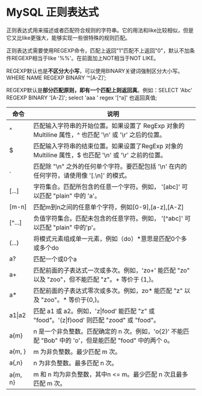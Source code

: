 # MySQL 正则表达式

 正则表达式用来描述或者匹配符合规则的字符串。它的用法和like比较相似，但是它又比like更强大，能够实现一些很特殊的规则匹配。

正则表达式需要使用REGEXP命令，匹配上返回"1"匹配不上返回"0"，默认不加条件REGEXP相当于like '%%'。在前面加上NOT相当于NOT LIKE。

REGEXP默认也是**不区分大小写**，可以使用BINARY关键词强制区分大小写。WHERE NAME REGEXP BINARY ‘^[A-Z]’;

REGEXP默认是**部分匹配原则，即有一个匹配上则返回真**。例如：SELECT  'Abc' REGEXP BINARY '[A-Z]';  select 'aaa ' regex '[\^a]' 也返回真值;  

| 命令    | 说明                                                         |
| ------- | ------------------------------------------------------------ |
| ^       | 匹配输入字符串的开始位置。如果设置了 RegExp 对象的 Multiline 属性，^ 也匹配 '\n' 或 '\r' 之后的位置。 |
| $       | 匹配输入字符串的结束位置。如果设置了RegExp 对象的 Multiline 属性，$ 也匹配 '\n' 或 '\r' 之前的位置。 |
| .       | 匹配除 "\n" 之外的任何单个字符。要匹配包括 '\n' 在内的任何字符，请使用像 '[.\n]' 的模式。 |
| [...]   | 字符集合。匹配所包含的任意一个字符。例如， '[abc]' 可以匹配 "plain" 中的 'a'。 |
| [m-n]   | 匹配m到n之间的任意单个字符，例如[0-9],[a-z],[A-Z]            |
| [^...]  | 负值字符集合。匹配未包含的任意字符。例如， '[^abc]' 可以匹配 "plain" 中的'p'。 |
| (...)   | 将模式元素组成单一元素，例如（do）*意思是匹配0个多或多个do   |
| a?      | 匹配一个或0个a                                               |
| a+      | 匹配前面的子表达式一次或多次。例如，'zo+' 能匹配 "zo" 以及 "zoo"，但不能匹配 "z"。+ 等价于 {1,}。 |
| a*      | 匹配前面的子表达式零次或多次。例如，zo* 能匹配 "z" 以及 "zoo"。* 等价于{0,}。 |
| a1\|a2  | 匹配 a1 或 a2。例如，'z\|food' 能匹配 "z" 或 "food"。'(z\|f)ood' 则匹配 "zood" 或 "food"。 |
| a{m}    | n 是一个非负整数。匹配确定的 n 次。例如，'o{2}' 不能匹配 "Bob" 中的 'o'，但是能匹配 "food" 中的两个 o。 |
| a{m, }  | m 为非负整数。最少匹配 m 次。                                |
| a{,n}   | n 为非负整数。最多匹配 n 次。                                |
| a{m, n} | m 和 n 均为非负整数，其中n <= m。最少匹配 n 次且最多匹配 m 次。 |

